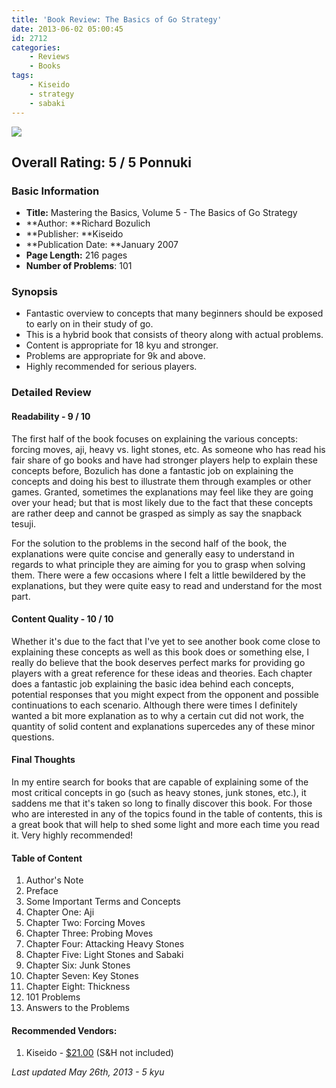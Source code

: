 ```yaml
---
title: 'Book Review: The Basics of Go Strategy'
date: 2013-06-02 05:00:45
id: 2712
categories:
	- Reviews
	- Books
tags:
	- Kiseido
	- strategy
	- sabaki
---
```


![](/images/2013/05/mtbs5cover.jpg)

## Overall Rating: 5 / 5 Ponnuki

### Basic Information

*   **Title:** Mastering the Basics, Volume 5 - The Basics of Go Strategy
*   **Author: **Richard Bozulich
*   **Publisher: **Kiseido
*   **Publication Date: **January 2007
*   **Page Length:** 216 pages
*   **Number of Problems**: 101

### Synopsis

*   Fantastic overview to concepts that many beginners should be exposed to early on in their study of go.
*   This is a hybrid book that consists of theory along with actual problems.
*   Content is appropriate for 18 kyu and stronger.
*   Problems are appropriate for 9k and above.
*   Highly recommended for serious players.
<!--more-->

### Detailed Review

#### Readability - 9 / 10

The first half of the book focuses on explaining the various concepts: forcing moves, aji, heavy vs. light stones, etc. As someone who has read his fair share of go books and have had stronger players help to explain these concepts before, Bozulich has done a fantastic job on explaining the concepts and doing his best to illustrate them through examples or other games. Granted, sometimes the explanations may feel like they are going over your head; but that is most likely due to the fact that these concepts are rather deep and cannot be grasped as simply as say the snapback tesuji.

For the solution to the problems in the second half of the book, the explanations were quite concise and generally easy to understand in regards to what principle they are aiming for you to grasp when solving them. There were a few occasions where I felt a little bewildered by the explanations, but they were quite easy to read and understand for the most part.

#### Content Quality - 10 / 10

Whether it's due to the fact that I've yet to see another book come close to explaining these concepts as well as this book does or something else, I really do believe that the book deserves perfect marks for providing go players with a great reference for these ideas and theories. Each chapter does a fantastic job explaining the basic idea behind each concepts, potential responses that you might expect from the opponent and possible continuations to each scenario. Although there were times I definitely wanted a bit more explanation as to why a certain cut did not work, the quantity of solid content and explanations supercedes any of these minor questions.

#### Final Thoughts

In my entire search for books that are capable of explaining some of the most critical concepts in go (such as heavy stones, junk stones, etc.), it saddens me that it's taken so long to finally discover this book. For those who are interested in any of the topics found in the table of contents, this is a great book that will help to shed some light and more each time you read it. Very highly recommended!

#### Table of Content

1.  Author's Note
2.  Preface
3.  Some Important Terms and Concepts
4.  Chapter One: Aji
5.  Chapter Two: Forcing Moves
6.  Chapter Three: Probing Moves
7.  Chapter Four: Attacking Heavy Stones
8.  Chapter Five: Light Stones and Sabaki
9.  Chapter Six: Junk Stones
10.  Chapter Seven: Key Stones
11.  Chapter Eight: Thickness
12.  101 Problems
13.  Answers to the Problems

#### Recommended Vendors:

1.  Kiseido - [$21.00](http://www.kiseido.com/go_books.htm "Kiseido Order Form") (S&amp;H not included)

_Last updated May 26th, 2013 - 5 kyu_
